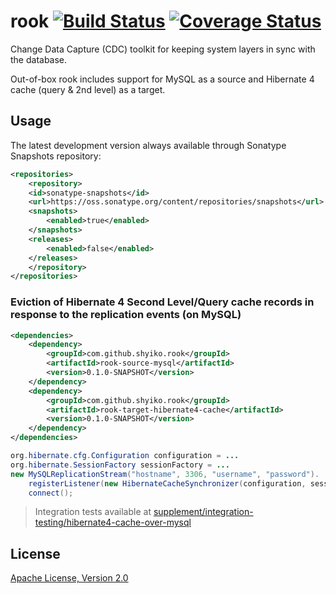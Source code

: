 # rook [![Build Status](https://travis-ci.org/shyiko/rook.png?branch=master)](https://travis-ci.org/shyiko/rook) [![Coverage Status](https://coveralls.io/repos/shyiko/rook/badge.png?branch=master)](https://coveralls.io/r/shyiko/rook?branch=master)

Change Data Capture (CDC) toolkit for keeping system layers in sync with the database.

Out-of-box rook includes support for MySQL as a source and Hibernate 4 cache (query & 2nd level) as a target.

## Usage

The latest development version always available through Sonatype Snapshots repository:

```xml
<repositories>
    <repository>
    <id>sonatype-snapshots</id>
    <url>https://oss.sonatype.org/content/repositories/snapshots</url>
    <snapshots>
        <enabled>true</enabled>
    </snapshots>
    <releases>
        <enabled>false</enabled>
    </releases>
    </repository>
</repositories>
```

### Eviction of Hibernate 4 Second Level/Query cache records in response to the replication events (on MySQL)

```xml
<dependencies>
    <dependency>
        <groupId>com.github.shyiko.rook</groupId>
        <artifactId>rook-source-mysql</artifactId>
        <version>0.1.0-SNAPSHOT</version>
    </dependency>
    <dependency>
        <groupId>com.github.shyiko.rook</groupId>
        <artifactId>rook-target-hibernate4-cache</artifactId>
        <version>0.1.0-SNAPSHOT</version>
    </dependency>
</dependencies>
```

```java
org.hibernate.cfg.Configuration configuration = ...
org.hibernate.SessionFactory sessionFactory = ...
new MySQLReplicationStream("hostname", 3306, "username", "password").
    registerListener(new HibernateCacheSynchronizer(configuration, sessionFactory)).
    connect();
```

> Integration tests available at [supplement/integration-testing/hibernate4-cache-over-mysql](https://github.com/shyiko/rook/tree/master/supplement/integration-testing/hibernate4-cache-over-mysql)

## License

[Apache License, Version 2.0](http://www.apache.org/licenses/LICENSE-2.0)
